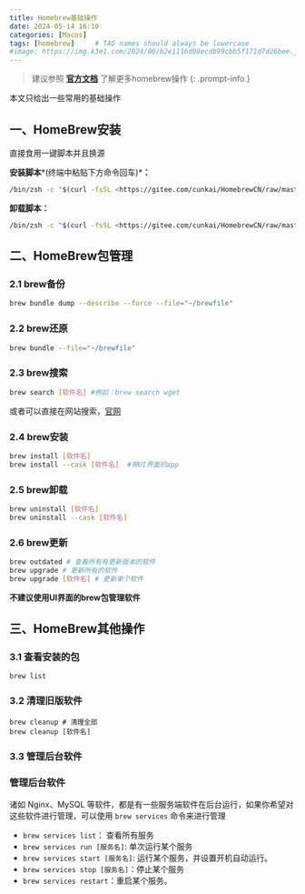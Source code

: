 ```yaml
---
title: Homebrew基础操作
date: 2024-05-14 16:10
categories: [Macos]
tags: [homebrew]     # TAG names should always be lowercase
#image: https://img.k3e1.com/2024/06/b2e1116d08ecdb99cbb5f171d7d26bee.jpg
---
```


> 建议参照 [**官方文档**](https://docs.brew.sh) 了解更多homebrew操作
{: .prompt-info }

本文只给出一些常用的基础操作

## 一、HomeBrew安装

直接食用一键脚本并且换源

**安装脚本***(终端中粘贴下方命令回车)***：**

```bash
/bin/zsh -c "$(curl -fsSL <https://gitee.com/cunkai/HomebrewCN/raw/master/Homebrew.sh>)"
```

**卸载脚本：**

```bash
/bin/zsh -c "$(curl -fsSL <https://gitee.com/cunkai/HomebrewCN/raw/master/HomebrewUninstall.sh>)"
```

## 二、HomeBrew包管理

### 2.1 brew备份

```bash
brew bundle dump --describe --force --file="~/brewfile"
```

### 2.2 brew还原

```bash
brew bundle --file="~/brewfile"
```

### 2.3 brew搜索

```bash
brew search [软件名] #例如：brew search wget
```

或者可以直接在网站搜索，[官网](https://brew.sh)

### 2.4 brew安装

```bash
brew install [软件名]
brew install --cask [软件名]  #带UI界面的app
```

### 2.5 brew卸载

```bash
brew uninstall [软件名]
brew uninstall --cask [软件名]
```

### 2.6 brew更新

```bash
brew outdated # 查看所有有更新版本的软件
brew upgrade # 更新所有的软件
brew upgrade [软件名] # 更新单个软件
```

**不建议使用UI界面的brew包管理软件**



## 三、HomeBrew其他操作

### 3.1 查看安装的包

```
brew list
```

### 3.2 清理旧版软件

```
brew cleanup # 清理全部
brew cleanup [软件名]
```

### 3.3 管理后台软件

### 管理后台软件

诸如 Nginx、MySQL 等软件，都是有一些服务端软件在后台运行，如果你希望对这些软件进行管理，可以使用 `brew services` 命令来进行管理

- `brew services list`： 查看所有服务
- `brew services run [服务名]`: 单次运行某个服务
- `brew services start [服务名]`: 运行某个服务，并设置开机自动运行。
- `brew services stop [服务名]`：停止某个服务
- `brew services restart`：重启某个服务。

